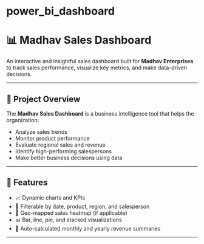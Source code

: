 # power_bi_dashboard
# 📊 Madhav Sales Dashboard

An interactive and insightful sales dashboard built for **Madhav Enterprises** to track sales performance, visualize key metrics, and make data-driven decisions.

---

## 📌 Project Overview

The **Madhav Sales Dashboard** is a business intelligence tool that helps the organization:
- Analyze sales trends
- Monitor product performance
- Evaluate regional sales and revenue
- Identify high-performing salespersons
- Make better business decisions using data

---

## 🚀 Features

- 📈 Dynamic charts and KPIs
- 📅 Filterable by date, product, region, and salesperson
- 📍 Geo-mapped sales heatmap (if applicable)
- 📊 Bar, line, pie, and stacked visualizations
- 🧮 Auto-calculated monthly and yearly revenue summaries

---








